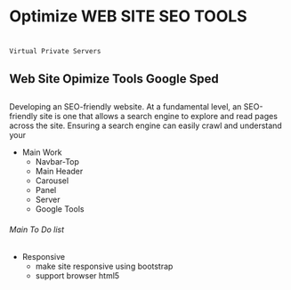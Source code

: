 # Optimize WEB SITE SEO TOOLS <h1>
    Virtual Private Servers
## Web Site Opimize Tools Google Sped <h2>
 Developing an SEO-friendly website. At a fundamental level, an SEO-friendly site is one that allows a search engine to explore and read pages across the site. Ensuring a search engine can easily crawl and understand your<p>     

* Main Work 
    * Navbar-Top 
    * Main Header
    * Carousel 
    * Panel 
    * Server
    * Google Tools 
###### Main To Do list <h6>
* Responsive
    * make site responsive using bootstrap
    * support browser html5
    

